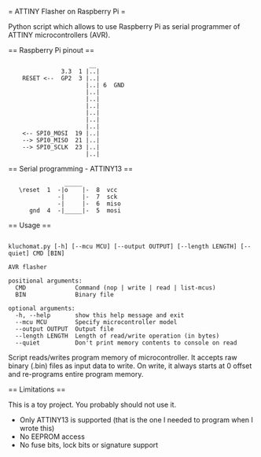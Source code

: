 
= ATTINY Flasher on Raspberry Pi =

Python script which allows to use Raspberry Pi as serial programmer of ATTINY microcontrollers (AVR).


== Raspberry Pi pinout ==

```
                       __
               3.3  1 |..|
    RESET <--  GP2  3 |..|
                      |..| 6  GND
                      |..|
                      |..|
                      |..|
                      |..|
                      |..|
                      |..|
    <-- SPI0_MOSI  19 |..|
    --> SPI0_MISO  21 |..|
    --> SPI0_SCLK  23 |..|
                      |..|

```

== Serial programming - ATTINY13 ==


```
                _____ 
   \reset  1  -|o    |-  8  vcc  
              -|     |-  7  sck  
              -|     |-  6  miso 
      gnd  4  -|_____|-  5  mosi 
```


== Usage ==

```

kluchomat.py [-h] [--mcu MCU] [--output OUTPUT] [--length LENGTH] [--quiet] CMD [BIN]

AVR flasher

positional arguments:
  CMD              Command (nop | write | read | list-mcus)
  BIN              Binary file

optional arguments:
  -h, --help       show this help message and exit
  --mcu MCU        Specify microcontroller model
  --output OUTPUT  Output file
  --length LENGTH  Length of read/write operation (in bytes)
  --quiet          Don't print memory contents to console on read

```

Script reads/writes program memory of microcontroller. It accepts raw binary (.bin) files as input data to write.
On write, it always starts at 0 offset and re-programs entire program memory.


== Limitations ==

This is a toy project. You probably should not use it.

 * Only ATTINY13 is supported (that is the one I needed to program when I wrote this)
 * No EEPROM access
 * No fuse bits, lock bits or signature support
 
 

